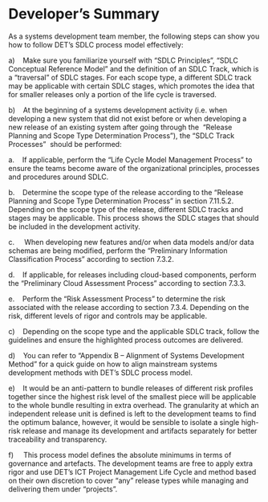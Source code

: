 <!--
index: true
-->
# Developer’s Summary

As a systems development team member, the following steps can show you how to follow DET’s SDLC process model effectively:

a)    Make sure you familiarize yourself with “SDLC Principles”, “SDLC Conceptual Reference Model” and the definition of an SDLC Track, which is a “traversal” of SDLC stages. For each scope type, a different SDLC track may be applicable with certain SDLC stages, which promotes the idea that for smaller releases only a portion of the life cycle is traversed. 

b)    At the beginning of a systems development activity (i.e. when developing a new system that did not exist before or when developing a new release of an existing system after going through the  “Release Planning and Scope Type Determination Process”), the “SDLC Track Processes”  should be performed:

a.    If applicable, perform the “Life Cycle Model Management Process” to ensure the teams become aware of the organizational principles, processes and procedures around SDLC.

b.    Determine the scope type of the release according to the “Release Planning and Scope Type Determination Process” in section ‎7.11.5.2. Depending on the scope type of the release, different SDLC tracks and stages may be applicable. This process shows the SDLC stages that should be included in the development activity.

c.     When developing new features and/or when data models and/or data schemas are being modified, perform the “Preliminary Information Classification Process” according to section ‎7.3.2.

d.    If applicable, for releases including cloud-based components, perform the “Preliminary Cloud Assessment Process” according to section ‎7.3.3.

e.    Perform the “Risk Assessment Process” to determine the risk associated with the release according to section ‎7.3.4. Depending on the risk, different levels of rigor and controls may be applicable.

c)    Depending on the scope type and the applicable SDLC track, follow the guidelines and ensure the highlighted process outcomes are delivered.

d)    You can refer to “Appendix B – Alignment of Systems Development Method” for a quick guide on how to align mainstream systems development methods with DET’s SDLC process model.

e)    It would be an anti-pattern to bundle releases of different risk profiles together since the highest risk level of the smallest piece will be applicable to the whole bundle resulting in extra overhead. The granularity at which an independent release unit is defined is left to the development teams to find the optimum balance, however, it would be sensible to isolate a single high-risk release and manage its development and artifacts separately for better traceability and transparency.

f)     This process model defines the absolute minimums in terms of governance and artefacts. The development teams are free to apply extra rigor and use DET’s ICT Project Management Life Cycle and method based on their own discretion to cover “any” release types while managing and delivering them under “projects”.
